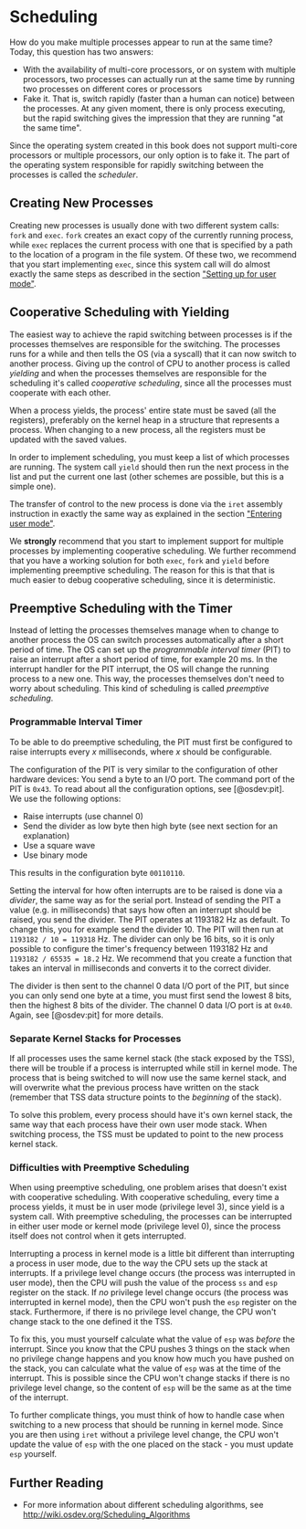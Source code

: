 # Scheduling
How do you make multiple processes appear to run at the same time? Today, this
question has two answers:

- With the availability of multi-core processors, or on system with multiple
  processors, two processes can actually run at the same time by running two
  processes on different cores or processors
- Fake it. That is, switch rapidly (faster than a human can notice) between
  the processes. At any given moment, there is only process executing, but the
  rapid switching gives the impression that they are running "at the same
  time".

Since the operating system created in this book does not support multi-core
processors or multiple processors, our only option is to fake it. The part of
the operating system responsible for rapidly switching between the processes is
called the _scheduler_.

## Creating New Processes
Creating new processes is usually done with two different system calls: `fork`
and `exec`. `fork` creates an exact copy of the currently running process,
while `exec` replaces the current process with one that is specified by a
path to the location of a program in the file system. Of these two, we recommend
that you start implementing `exec`, since this system call will do almost
exactly the same steps as described in the section ["Setting up for user
mode"](#setting-up-for-user-mode).

## Cooperative Scheduling with Yielding
The easiest way to achieve the rapid switching between processes is if the
processes themselves are responsible for the switching. The processes
runs for a while and then tells the OS (via a syscall) that it can now switch
to another process. Giving up the control of CPU to another process is called
_yielding_ and when the processes themselves are responsible for the
scheduling it's called _cooperative scheduling_, since all the processes must
cooperate with each other.

When a process yields, the process' entire state must be saved (all the
registers), preferably on the kernel heap in a structure that represents a
process. When changing to a new process, all the registers must be updated with
the saved values.

In order to implement scheduling, you must keep a list of which processes are
running. The system call `yield` should then run the next process in the list
and put the current one last (other schemes are possible, but this is a simple
one).

The transfer of control to the new process is done via the `iret` assembly
instruction in exactly the same way as explained in the section ["Entering user
mode"](#entering-user-mode).

We __strongly__ recommend that you start to implement support for multiple
processes by implementing cooperative scheduling. We further recommend that you
have a working solution for both `exec`, `fork` and `yield` before implementing
preemptive scheduling. The reason for this is that that is much easier to debug
cooperative scheduling, since it is deterministic.

## Preemptive Scheduling with the Timer
Instead of letting the processes themselves manage when to change to another
process the OS can switch processes automatically after a short period of time.
The OS can set up the _programmable interval timer_ (PIT) to raise an interrupt
after a short period of time, for example 20 ms. In the interrupt handler for
the PIT interrupt, the OS will change the running process to a new one. This
way, the processes themselves don't need to worry about scheduling. This kind
of scheduling is called _preemptive scheduling_.

### Programmable Interval Timer
To be able to do preemptive scheduling, the PIT must first be configured to
raise interrupts every _x_ milliseconds, where _x_ should be configurable.

The configuration of the PIT is very similar to the configuration of other
hardware devices: You send a byte to an I/O port. The command port of the PIT
is `0x43`. To read about all the configuration options, see [@osdev:pit]. We
use the following options:

- Raise interrupts (use channel 0)
- Send the divider as low byte then high byte (see next section for an
  explanation)
- Use a square wave
- Use binary mode

This results in the configuration byte `00110110`.

Setting the interval for how often interrupts are to be raised is done via a
_divider_, the same way as for the serial port. Instead of sending the PIT a
value (e.g. in milliseconds) that says how often an interrupt should be raised,
you send the divider. The PIT operates at 1193182 Hz as default. To change
this, you for example send the divider 10. The PIT will then run at `1193182 /
10 = 119318` Hz. The divider can only be 16 bits, so it is only possible to
configure the timer's frequency between 1193182 Hz and `1193182 / 65535 = 18.2`
Hz. We recommend that you create a function that takes an interval in
milliseconds and converts it to the correct divider.

The divider is then sent to the channel 0 data I/O port of the PIT, but since you
can only send one byte at a time, you must first send the lowest 8 bits, then the
highest 8 bits of the divider. The channel 0 data I/O port is at `0x40`. Again,
see [@osdev:pit] for more details.

### Separate Kernel Stacks for Processes
If all processes uses the same kernel stack (the stack exposed by the TSS),
there will be trouble if a process is interrupted while still in kernel mode.
The process that is being switched to will now use the same kernel stack, and
will overwrite what the previous process have written on the stack (remember
that TSS data structure points to the _beginning_ of the stack).

To solve this problem, every process should have it's own kernel stack, the
same way that each process have their own user mode stack. When switching
process, the TSS must be updated to point to the new process kernel stack.

### Difficulties with Preemptive Scheduling
When using preemptive scheduling, one problem arises that doesn't exist with
cooperative scheduling. With cooperative scheduling, every time a process
yields, it must be in user mode (privilege level 3), since yield is a system
call. With preemptive scheduling, the processes can be interrupted in either
user mode or kernel mode (privilege level 0), since the process itself does not 
control when it gets interrupted.

Interrupting a process in kernel mode is a little bit different than
interrupting a process in user mode, due to the way the CPU sets up the stack
at interrupts. If a privilege level change occurs (the process was interrupted
in user mode), then the CPU will push the value of the process `ss` and `esp`
register on the stack. If _no_ privilege level change occurs (the process was
interrupted in kernel mode), then the CPU won't push the `esp` register on the
stack. Furthermore, if there is no privilege level change, the CPU won't change
stack to the one defined it the TSS.

To fix this, you must yourself calculate what the value of `esp` was _before_
the interrupt. Since you know that the CPU pushes 3 things on the stack when no
privilege change happens and you know how much you have pushed on the stack,
you can calculate what the value of `esp` was at the time of the interrupt.
This is possible since the CPU won't change stacks if there is no privilege
level change, so the content of `esp` will be the same as at the time of the
interrupt.

To further complicate things, you must think of how to handle case when
switching to a new process that should be running in kernel mode. Since you are
then using `iret` without a privilege level change, the CPU won't update the
value of `esp` with the one placed on the stack - you must update `esp`
yourself.

## Further Reading
- For more information about different scheduling algorithms, see
  <http://wiki.osdev.org/Scheduling_Algorithms>
